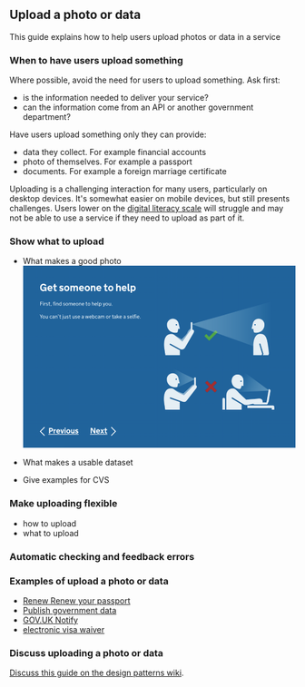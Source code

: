 ## Upload a photo or data

This guide explains how to help users upload photos or data in a service

### When to have users upload something

Where possible, avoid the need for users to upload something. Ask first:

- is the information needed to deliver your service?
- can the information come from an API or another government department? 

Have users upload something only they can provide:

- data they collect. For example financial accounts
- photo of themselves. For example a passport
- documents. For example a foreign marriage certificate

Uploading is a challenging interaction for many users, particularly on desktop devices. It's somewhat easier on mobile devices, but still presents challenges. Users lower on the [digital literacy scale](#) will struggle and may not be able to use a service if they need to upload as part of it.

### Show what to upload

- What makes a good photo
![alt text](/passport-photographs.png)

- What makes a usable dataset 
- Give examples for CVS 

### Make uploading flexible

- how to upload
- what to upload

### Automatic checking and feedback errors



### Examples of upload a photo or data

- [Renew Renew your passport](#)
- [Publish government data](#)
- [GOV.UK Notify](#)
- [electronic visa waiver](#)

### Discuss uploading a photo or data

[Discuss this guide on the design patterns wiki](https://designpatterns.hackpad.com/File-attachments-uploading-a-photo-or-other-document-ckOoXgLkW3w).
